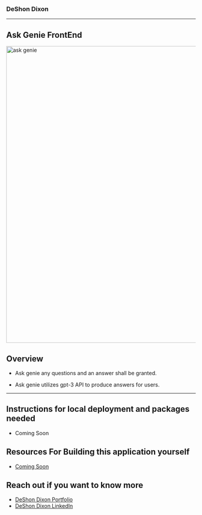 ### DeShon Dixon

---

## Ask Genie FrontEnd

<img width="791" alt="ask genie" src="https://cdn.pixabay.com/photo/2019/02/25/17/04/lamp-4020047_1280.png">

## Overview

- Ask genie any questions and an answer shall be granted.

- Ask genie utilizes gpt-3 API to produce answers for users.

---

## Instructions for local deployment and packages needed

- Coming Soon

## Resources For Building this application yourself

- [Coming Soon]()

## Reach out if you want to know more

- [DeShon Dixon Portfolio](https://deshondixon.vercel.app/)
- [DeShon Dixon LinkedIn](https://www.linkedin.com/in/deshondixon)
